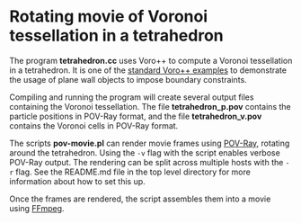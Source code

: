 # Rotating movie of Voronoi tessellation in a tetrahedron
The program **tetrahedron.cc** uses Voro++ to compute a Voronoi tessellation
in a tetrahedron. It is one of the [standard Voro++
examples](https://math.lbl.gov/voro++/examples/tetrahedron/) to demonstrate
the usage of plane wall objects to impose boundary constraints.

Compiling and running the program will create several output files containing
the Voronoi tessellation. The file **tetrahedron_p.pov** contains the particle
positions in POV-Ray format, and the file **tetrahedron_v.pov** contains the
Voronoi cells in POV-Ray format.

The scripts **pov-movie.pl** can render movie frames using
[POV-Ray](https://www.povray.org), rotating around the tetrahedron. Using the
`-v` flag with the script enables verbose POV-Ray output. The rendering can be
split across multiple hosts with the `-r` flag. See the README.md file in the
top level directory for more information about how to set this up.

Once the frames are rendered, the script assembles them into a movie using
[FFmpeg](https://ffmpeg.org).
